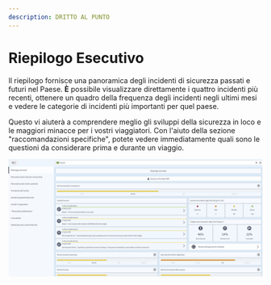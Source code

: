 ```yaml
---
description: DRITTO AL PUNTO
---
```


# Riepilogo Esecutivo

Il riepilogo fornisce una panoramica degli incidenti di sicurezza passati e futuri nel Paese. **È** possibile visualizzare direttamente i quattro incidenti più recenti, ottenere un quadro della frequenza degli incidenti negli ultimi mesi e vedere le categorie di incidenti più importanti per quel paese.

Questo vi aiuterà a comprendere meglio gli sviluppi della sicurezza in loco e le maggiori minacce per i vostri viaggiatori. Con l'aiuto della sezione "raccomandazioni specifiche", potete vedere immediatamente quali sono le questioni da considerare prima e durante un viaggio.

![](../.gitbook/assets/p43-img01_axa%20%282%29.jpg)

